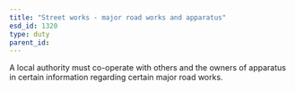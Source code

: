 ```yaml
---
title: "Street works - major road works and apparatus"
esd_id: 1320
type: duty
parent_id:  
---
```


A local authority must co-operate with others and the owners of apparatus in certain information regarding certain major road works.

